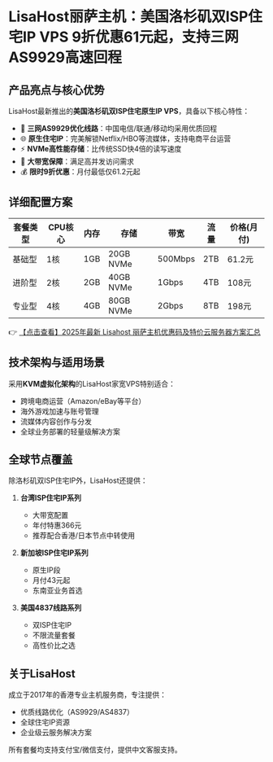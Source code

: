 # LisaHost丽萨主机：美国洛杉矶双ISP住宅IP VPS 9折优惠61元起，支持三网AS9929高速回程

## 产品亮点与核心优势

LisaHost最新推出的**美国洛杉矶双ISP住宅原生IP VPS**，具备以下核心特性：

- 🚀 **三网AS9929优化线路**：中国电信/联通/移动均采用优质回程
- 🌐 **原生住宅IP**：完美解锁Netflix/HBO等流媒体，支持电商平台运营
- ⚡ **NVMe高性能存储**：比传统SSD快4倍的读写速度
- 📶 **大带宽保障**：满足高并发访问需求
- 💰 **限时9折优惠**：月付最低仅61.2元起

## 详细配置方案

| 套餐类型 | CPU核心 | 内存 | 存储 | 带宽 | 流量 | 价格(月付) |
|---------|--------|------|------|------|------|-----------|
| 基础型 | 1核 | 1GB | 20GB NVMe | 500Mbps | 2TB | 61.2元 |
| 进阶型 | 2核 | 2GB | 40GB NVMe | 1Gbps | 4TB | 108元 |
| 专业型 | 4核 | 4GB | 80GB NVMe | 2Gbps | 8TB | 198元 |

👉 [【点击查看】2025年最新 Lisahost 丽萨主机优惠码及特价云服务器方案汇总](https://bit.ly/lisazhuji)

## 技术架构与适用场景

采用**KVM虚拟化架构**的LisaHost家宽VPS特别适合：

- 跨境电商运营（Amazon/eBay等平台）
- 海外游戏加速与账号管理
- 流媒体内容创作与分发
- 全球业务部署的轻量级解决方案

## 全球节点覆盖

除洛杉矶双ISP住宅IP外，LisaHost还提供：

1. **台湾ISP住宅IP系列**
   - 大带宽配置
   - 年付特惠366元
   - 推荐配合香港/日本节点中转使用

2. **新加坡ISP住宅IP系列**
   - 原生IP段
   - 月付43元起
   - 东南亚业务首选

3. **美国4837线路系列**
   - 双ISP住宅IP
   - 不限流量套餐
   - 高性价比之选

## 关于LisaHost

成立于2017年的香港专业主机服务商，专注提供：
- 优质线路优化（AS9929/AS4837）
- 全球住宅IP资源
- 企业级云服务解决方案

所有套餐均支持支付宝/微信支付，提供中文客服支持。